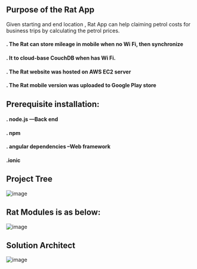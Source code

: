 ## Purpose of the Rat App

Given starting and end location , Rat App can help claiming petrol costs for business trips by calculating the petrol prices.

####	. The Rat can store mileage in mobile when no Wi Fi, then synchronize 
####   .  It to cloud-base CouchDB when has Wi Fi.
####	. The Rat website was hosted on AWS EC2 server
####	. The Rat mobile version was uploaded to Google Play store


	
## Prerequisite installation:
####	. node.js                           —Back end
####	. npm
####	. angular dependencies              –Web framework
####	.ionic                                 



##  Project Tree

![image](https://github.com/githubmave/Mobile-Mileage-Tracker/assets/8073738/e4ef8db4-ef10-4fe8-97a3-b2ce2936ae6b)


## Rat Modules is as below:


![image](https://github.com/githubmave/Mobile-Mileage-Tracker/assets/8073738/6534d4ac-8f31-4a4a-b3d7-1ba81e2ad13d)


## Solution Architect


![image](https://github.com/githubmave/Mobile-Mileage-Tracker/assets/8073738/3bbf3ed0-cea9-458e-a98d-6a5f8aa78ea8)



